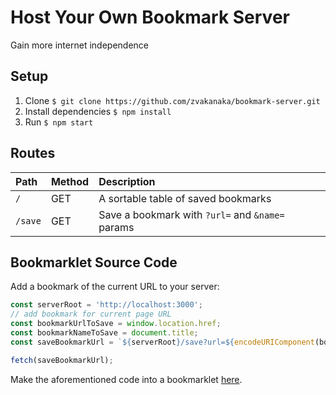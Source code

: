 # Host Your Own Bookmark Server
Gain more internet independence

## Setup
1) Clone `$ git clone https://github.com/zvakanaka/bookmark-server.git`
2) Install dependencies `$ npm install`
3) Run `$ npm start`

## Routes
| Path | Method | Description
| :------------- | :------------- | :------------- |
| `/`     | GET | A sortable table of saved bookmarks 
| `/save` | GET | Save a bookmark with `?url=` and `&name=` params

## Bookmarklet Source Code
Add a bookmark of the current URL to your server:
```javascript
const serverRoot = 'http://localhost:3000';
// add bookmark for current page URL
const bookmarkUrlToSave = window.location.href;
const bookmarkNameToSave = document.title;
const saveBookmarkUrl = `${serverRoot}/save?url=${encodeURIComponent(bookmarkUrlToSave)}&name=${encodeURIComponent(bookmarkNameToSave)}`;

fetch(saveBookmarkUrl);
```
Make the aforementioned code into a bookmarklet [here](https://caiorss.github.io/bookmarklet-maker/).
